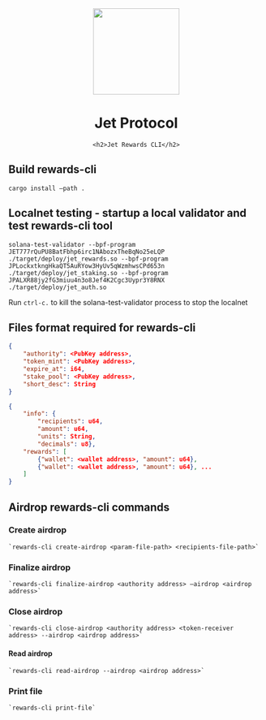 <div align="center">
  <img height="170" src="https://github.com/jet-lab/jet-v1/raw/master/app/public/img/jet/jet_logomark_gradient.png" />

  <h1>Jet Protocol</h1>

    <h2>Jet Rewards CLI</h2>

</div>

## Build rewards-cli

```
cargo install —path .
```

## Localnet testing - startup a local validator and test rewards-cli tool

```
solana-test-validator --bpf-program JET777rQuPU8BatFbhp6irc1NAbozxTheBqNo25eLQP ./target/deploy/jet_rewards.so --bpf-program JPLockxtkngHkaQT5AuRYow3HyUv5qWzmhwsCPd653n ./target/deploy/jet_staking.so --bpf-program JPALXR88jy2fG3miuu4n3o8Jef4K2Cgc3Uypr3Y8RNX ./target/deploy/jet_auth.so
```

Run `ctrl-c.` to kill the solana-test-validator process to stop the localnet

## Files format required for rewards-cli

```json format from <param-file-path>
{
    "authority": <PubKey address>,
    "token_mint": <PubKey address>,
    "expire_at": i64,
    "stake_pool": <PubKey address>,
    "short_desc": String
}
```

```json format from <recipients-file-path>
{
    "info": {
        "recipients": u64,
        "amount": u64,
        "units": String,
        "decimals": u8},
    "rewards": [
        {"wallet": <wallet address>, "amount": u64},
        {"wallet": <wallet address>, "amount": u64}, ...
    ]
}
```

## Airdrop rewards-cli commands

### Create airdrop

    `rewards-cli create-airdrop <param-file-path> <recipients-file-path>`

### Finalize airdrop

    `rewards-cli finalize-airdrop <authority address> —airdrop <airdrop address>`

### Close airdrop

    `rewards-cli close-airdrop <authority address> <token-receiver address> --airdrop <airdrop address>`

#### Read airdrop

    `rewards-cli read-airdrop --airdrop <airdrop address>`

### Print file

    `rewards-cli print-file`
